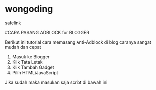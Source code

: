 # wongoding
safelink

#CARA PASANG ADBLOCK for BLOGGER

Berikut ini tutorial cara memasang Anti-Adblock di blog caranya sangat mudah dan cepat
1. Masuk ke Blogger
2. Klik Tata Letak
3. Klik Tambah Gadget
4. Pilih HTML/JavaScript

Jika sudah maka masukan saja script di bawah ini


<script src='https://cdn.rawgit.com/perampokgoogle/AntiAdblock/master/AdblockRampok.js' type='text/javascript'></script>
<style>
/* Adblock */
#arlinablock{background:rgba(0,0,0,0.65);position:fixed;margin:auto;left:0;right:0;top:0;bottom:0;overflow:auto;z-index:999999;animation:fadeInDown 1s}
#arlinablock .header{margin:0 0 15px 0}
#arlinablock .inner{background:#000;color:#fff;box-shadow:0 5px 20px rgba(0,0,0,0.1);text-align:center;width:600px;padding:40px;border-radius:5px;margin:7% auto 2% auto}
#arlinablock button{padding:10px 20px;border:0;background:rgba(0,0,0,0.15);color:#fff;margin:20px 5px;cursor:pointer;transition:all .3s}
#arlinablock button:hover{background:rgba(0,0,0,0.35);color:#fff;outline:none}
#arlinablock button.active,#arlinablock button:hover.active{background:#fff;color:#222;outline:none}
#arlinablock .fixblock{background:#fff;text-align:left;color:#000;padding:20px;height:250px;overflow:auto;line-height:30px}
#arlinablock .fixblock div{display:none}
#arlinablock .fixblock div.active{display:block;animation:fadeInUp .5s}
#arlinablock ol{margin-left:20px}
@media(max-width:680px){#arlinablock .inner{width:calc(100% - 80px);margin:auto}}
@keyframes fadeInUp{0%{opacity:0;-webkit-transform:translateY(20px);-ms-transform:translateY(20px);transform:translateY(20px)}100%{opacity:1;-webkit-transform:translateY(0);-ms-transform:translateY(0);transform:translateY(0)}}
@keyframes fadeInDown{0%{opacity:0;-webkit-transform:translateY(-20px);-ms-transform:translateY(-20px);transform:translateY(-20px)}100%{opacity:1;-webkit-transform:translateY(0);-ms-transform:translateY(0);transform:translateY(0)}}
</style>

